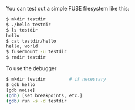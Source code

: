 You can test out a simple FUSE filesystem like this:

```bash
$ mkdir testdir
$ ./hello testdir
$ ls testdir
hello
$ cat testdir/hello
hello, world
$ fusermount -u testdir
$ rmdir testdir
```

To use the debugger
```bash
$ mkdir testdir         # if necessary
$ gdb hello
[gdb noise]
(gdb) [set breakpoints, etc.]
(gdb) run -s -d testdir
```

